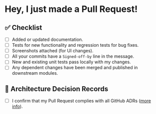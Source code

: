 # Hey, I just made a Pull Request!

<!-- Please describe what you added, and add a screenshot if possible.
     That makes it easier to understand the change so we can :shipit: faster. -->
## :white_check_mark: Checklist

<!--- Please include the following in your Pull Request when applicable: -->

- [ ] Added or updated documentation.
- [ ] Tests for new functionality and regression tests for bug fixes.
- [ ] Screenshots attached (for UI changes).
- [ ] All your commits have a `Signed-off-by` line in the message.
- [ ] New and existing unit tests pass locally with my changes.
- [ ] Any dependent changes have been merged and published in downstream modules.

## :paperclip: Architecture Decision Records

<!--- Please check the following and approve it in your Pull Request: -->

- [ ] I confirm that my Pull Request complies with all GitHub ADRs ([more info](https://backstage.almacareer.tech/catalog/default/technology/github/adrs)).
